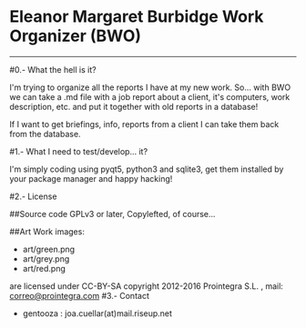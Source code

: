 Eleanor Margaret Burbidge Work Organizer (BWO)
===
---

#0.- What the hell is it?

I'm trying to organize all the reports I have at my new work.
So... with BWO we can take a .md file with a job report about a client, it's computers, work description, etc. and put it together with old reports in a database!

If I want to get briefings, info, reports from a client I can take them back from the database.

#1.- What I need to test/develop... it?

I'm simply coding using pyqt5, python3 and sqlite3, get them installed by your package manager and happy hacking!

#2.- License

##Source code
GPLv3 or later, 
Copylefted, of course...

##Art Work
images:

+ art/green.png
+ art/grey.png
+ art/red.png

are licensed under CC-BY-SA
copyright 2012-2016 Prointegra S.L. , mail: correo@prointegra.com
#3.- Contact

+ gentooza : joa.cuellar(at)mail.riseup.net